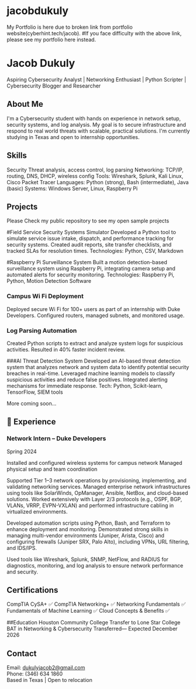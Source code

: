 # jacobdukuly
My Portfolio is here due to broken link from  portfolio website(cyberhint.tech/jacob).
#If you face difficulty with the above link, please see my portfolio here instead. 

#  Jacob Dukuly

Aspiring Cybersecurity Analyst | Networking Enthusiast | Python Scripter | Cybersecurity Blogger and Researcher



##  About Me
I'm a Cybersecurity  student with hands on experience in network setup, security systems, and log analysis. My goal is to secure infrastructure and respond to real world threats with scalable, practical solutions. I'm currently studying in Texas and open to internship opportunities.

   

##  Skills
  Security Threat analysis, access control, log parsing
  Networking: TCP/IP, routing, DNS, DHCP, wireless config
  Tools: Wireshark, Splunk, Kali Linux, Cisco Packet Tracer
  Languages: Python (strong), Bash (intermediate), Java (basic)
  Systems: Windows Server, Linux, Raspberry Pi

  

##  Projects

Please Check my public repository to see my open sample projects

#Field Service Security Systems Simulator
Developed a Python tool to simulate service issue intake, dispatch, and performance tracking for security systems. Created audit reports, site transfer checklists, and tracked SLAs for resolution times.
Technologies: Python, CSV, Markdown

#Raspberry Pi Surveillance System
Built a motion detection-based surveillance system using Raspberry Pi, integrating camera setup and automated alerts for security monitoring.
Technologies: Raspberry Pi, Python, Motion Detection Software

### Campus Wi Fi Deployment
  Deployed secure Wi Fi for 100+ users as part of an internship with Duke Developers.
  Configured routers, managed subnets, and monitored usage.

###  Log Parsing Automation
  Created Python scripts to extract and analyze system logs for suspicious activities.
  Resulted in 40% faster incident review.
  
###AI Threat Detection System
Developed an AI-based threat detection system that analyzes network and system data to identify potential security breaches in real-time. Leveraged machine learning models to classify suspicious activities and reduce false positives. Integrated alerting mechanisms for immediate response.
Tech: Python, Scikit-learn, TensorFlow, SIEM tools


More coming soon...

   

## 🔹 Experience

###  Network Intern – Duke Developers
Spring 2024

 Installed and configured wireless systems for campus network
 Managed physical setup and team coordination

Supported Tier 1–3 network operations by provisioning, implementing, and validating networking services. Managed enterprise network infrastructures using tools like SolarWinds, OpManager, Ansible, NetBox, and cloud-based solutions. Worked extensively with Layer 2/3 protocols (e.g., OSPF, BGP, VLANs, VRRP, EVPN-VXLAN) and performed infrastructure cabling in virtualized environments.

Developed automation scripts using Python, Bash, and Terraform to enhance deployment and monitoring. Demonstrated strong skills in managing multi-vendor environments (Juniper, Arista, Cisco) and configuring firewalls (Juniper SRX, Palo Alto), including VPNs, URL filtering, and IDS/IPS.

Used tools like Wireshark, Splunk, SNMP, NetFlow, and RADIUS for diagnostics, monitoring, and log analysis to ensure network performance and security.

   

## Certifications
  CompTIA CySA+ ✅
  CompTIA Networking+ ✅
  Networking Fundamentals ✅
  Fundamentals of Machine Learning ✅
  Cloud Concepts & Benefits ✅

##Education
Houston Community College Transfer to Lone Star College 
 BAT in Networking & Cybersecurity  Transferred— Expected December 2026 

##  Contact
 Email: dukulyjacob2@gmail.com  
 Phone: (346) 634 1860  
 Based in Texas | Open to relocation

